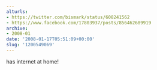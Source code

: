 ```yaml
---
alturls:
- https://twitter.com/bismark/status/608241562
- https://www.facebook.com/17803937/posts/856462689919
archive:
- 2008-01
date: '2008-01-17T05:51:09+00:00'
slug: '1200549069'
---
```


has internet at home!

